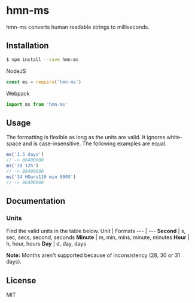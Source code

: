 # hmn-ms
hmn-ms converts human readable strings to milliseconds.

## Installation
```sh
$ npm install --save hmn-ms
```
NodeJS
```js
const ms = require('hmn-ms')
```
Webpack
```js
import ms from 'hmn-ms'
```

## Usage
The formatting is flexible as long as the units are valid. It ignores white-space and is case-insensitive. The following examples are equal.
```js
ms('1.5 days')
// -> 86400000
ms('1d 12h')
// -> 86400000
ms('34 HOurs110 min 600S')
// -> 86400000
```

## Documentation
### Units
Find the valid units in the table below.
Unit | Formats
--- | ---
**Second** | s, sec, secs, second, seconds
**Minute** | m, min, mins, minute, minutes
**Hour** | h, hour, hours
**Day** | d, day, days

**Note:** Months aren't supported because of inconsistency (28, 30 or 31 days).

License
----
MIT
